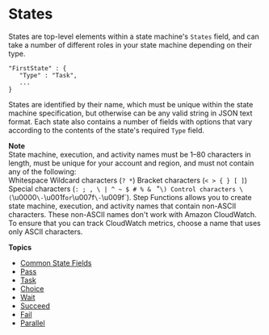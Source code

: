 # States<a name="amazon-states-language-states"></a>

States are top\-level elements within a state machine's `States` field, and can take a number of different roles in your state machine depending on their type\.

```
"FirstState" : {
   "Type" : "Task",
   ...
}
```

States are identified by their name, which must be unique within the state machine specification, but otherwise can be any valid string in JSON text format\. Each state also contains a number of fields with options that vary according to the contents of the state's required `Type` field\.

**Note**  
State machine, execution, and activity names must be 1–80 characters in length, must be unique for your account and region, and must not contain any of the following:  
Whitespace
Wildcard characters \(`? *`\)
Bracket characters \(`< > { } [ ]`\)
Special characters \(`: ; , \ | ^ ~ $ # % & ` "`\)
Control characters \(`\\u0000` \- `\\u001f` or `\\u007f` \- `\\u009f`\)\.
Step Functions allows you to create state machine, execution, and activity names that contain non\-ASCII characters\. These non\-ASCII names don't work with Amazon CloudWatch\. To ensure that you can track CloudWatch metrics, choose a name that uses only ASCII characters\.

**Topics**
+ [Common State Fields](amazon-states-language-common-fields.md)
+ [Pass](amazon-states-language-pass-state.md)
+ [Task](amazon-states-language-task-state.md)
+ [Choice](amazon-states-language-choice-state.md)
+ [Wait](amazon-states-language-wait-state.md)
+ [Succeed](amazon-states-language-succeed-state.md)
+ [Fail](amazon-states-language-fail-state.md)
+ [Parallel](amazon-states-language-parallel-state.md)